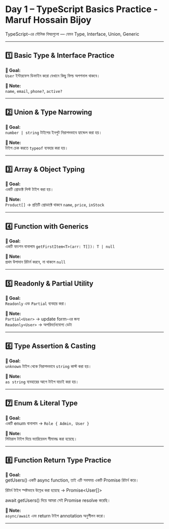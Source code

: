 # Day 1 – TypeScript Basics Practice - Maruf Hossain Bijoy

TypeScript-এর মৌলিক বিষয়গুলো — যেমন Type, Interface, Union, Generic

---

## 1️⃣ Basic Type & Interface Practice

**🎯 Goal:**  
`User` ইন্টারফেস ডিফাইন করো যেখানে কিছু ফিল্ড অপশনাল থাকবে।

**📝 Note:**  
`name`, `email`, `phone?`, `active?`

---

## 2️⃣ Union & Type Narrowing

**🎯 Goal:**  
`number | string` টাইপের ইনপুট নিরাপদভাবে হ্যান্ডেল করা হয়।

**📝 Note:**  
টাইপ চেক করতে `typeof` ব্যবহার করা হয়।

---

## 3️⃣ Array & Object Typing

**🎯 Goal:**  
একটি প্রোডাক্ট লিস্ট টাইপ করা হয়।

**📝 Note:**  
`Product[]` → প্রতিটি প্রোডাক্টে থাকবে `name`, `price`, `inStock`

---

## 4️⃣ Function with Generics

**🎯 Goal:**  
একটি ফাংশন বানালাম `getFirstItem<T>(arr: T[]): T | null`

**📝 Note:**  
প্রথম উপাদান রিটার্ন করবে, না থাকলে `null`

---

## 5️⃣ Readonly & Partial Utility

**🎯 Goal:**  
`Readonly` এবং `Partial` ব্যবহার করা।

**📝 Note:**  
`Partial<User>` → update form-এর জন্য  
`Readonly<User>` → অপরিবর্তনযোগ্য ডেটা

---

## 6️⃣ Type Assertion & Casting

**🎯 Goal:**  
`unknown` টাইপ থেকে নিরাপদভাবে `string` কাস্ট করা হয়।

**📝 Note:**  
`as string` ব্যবহারের আগে টাইপ যাচাই করা হয়।

---

## 7️⃣ Enum & Literal Type

**🎯 Goal:**  
একটি enum বানালাম → `Role { Admin, User }`

**📝 Note:**  
লিটারাল টাইপ দিয়ে ভ্যারিয়েবল সীমাবদ্ধ করা হয়েছে।

---

## 8️⃣ Function Return Type Practice

**🎯 Goal:**  
getUsers() একটি async function, তাই এটি সবসময় একটি Promise রিটার্ন করে।

রিটার্ন টাইপ স্পষ্টভাবে উল্লেখ করা হয়েছে → Promise<User[]>

await getUsers() দিয়ে আমরা সেই Promise resolve করেছি।

**📝 Note:**  
`async/await` এবং return টাইপ annotation অনুশীলন করো।

---
